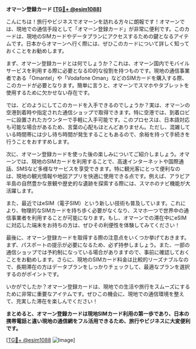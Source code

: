 **オマーン登録カード [[TG💪+ @esim1088](https://t.me/s/esim1088)]**

こんにちは！旅行やビジネスでオマーンを訪れる方々に朗報です！オマーンでは、現地での通信手段として「オマーン登録カード」が非常に便利です。このカードは、現地のSIMカードやデータプランにアクセスするための鍵となるアイテムです。日本からオマーンへ行く際には、ぜひこのカードについて詳しく知っておくことをお勧めします。

まず、オマーン登録カードとは何でしょうか？これは、オマーン国内でモバイルサービスを利用する際に必要となるID的な役割を持つものです。現地の通信事業者である「Omantel」や「Vodafone Oman」などのSIMカードを購入する際、このカードが必要となります。簡単に言うと、オマーンでスマホやタブレットを使用するために欠かせない存在です。

では、どのようにしてこのカードを入手できるのでしょうか？実は、オマーンの空港到着時や指定された通信ショップで取得できます。特に空港では、到着ロビーに設置されたカウンターで手軽に入手可能です。このプロセスは、日本語対応も可能な場合があるため、言葉の心配もほとんどありません。ただし、混雑している時間帯には少し待ち時間が発生することもあるので、余裕を持って手続きを行うことをおすすめします。

次に、オマーン登録カードを使った後の楽しみについてご紹介しましょう。オマーンでは、現地のSIMカードを利用することで、高速インターネットや国際通話、SMSなど多様なサービスを享受できます。特に観光客にとって便利なのは、現地の観光情報や地図アプリを快適に使用できる点です。例えば、アラビア半島の自然豊かな景観や歴史的な遺跡を探索する際には、スマホのナビ機能が大活躍します。

また、最近ではeSIM（電子SIM）という新しい技術も普及しています。これにより、物理的なSIMカードを持ち歩く必要がなくなり、スマホ一つで世界中の通信事業者を利用することが可能になります。もし、オマーンでの滞在中にeSIMに対応した端末をお持ちの方は、ぜひその利便性を体験してみてください！

最後に、オマーン登録カードを取得する際の注意点をいくつか挙げておきます。まず、パスポートの提示が必要になるため、必ず持参しましょう。また、一部の通信ショップでは予約制になっている場合がありますので、事前に確認しておくことをお勧めします。さらに、現地のSIMカード料金は比較的リーズナブルなので、長期滞在の方はデータプランをしっかりチェックして、最適なプランを選択するのがポイントです。

いかがでしたか？オマーン登録カードは、現地での生活や旅行をスムーズにするために非常に重要なアイテムです。ぜひこの機会に、現地での通信環境を整えて、充実した滞在を楽しんでください！

**まとめると、オマーン登録カードは現地SIMカード利用の第一歩であり、日本の携帯電話と違い現地の通信網をフル活用できるため、旅行やビジネスに大変便利です。**

[[TG💪+ @esim1088](https://t.me/s/esim1088) ![Image](https://i.postimg.cc/Y0z9fWf4/image.png)]